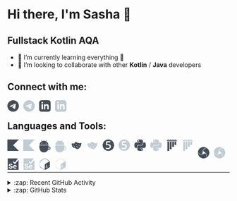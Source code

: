 # Hi there, I'm Sasha 👋

## Fullstack Kotlin AQA

- 🌱 I’m currently learning everything 🐸
- 👯 I’m looking to collaborate with other **Kotlin** / **Java** developers

Connect with me:
---

[<img align="left" alt="Telegram" width="26px" src="./img/dark/telegram.svg" style="padding-right:10px;" />](https://t.me/efa2d19#gh-light-mode-only)
[<img align="left" alt="Telegram" width="26px" src="./img/light/telegram.svg" style="padding-right:10px;" />](https://t.me/efa2d19#gh-dark-mode-only)
&nbsp;&nbsp;
[<img align="left" alt="LinkedIn" width="26px" src="./img/dark/linkedin.svg" style="padding-right:10px;" />](https://www.linkedin.com/in/efa2d19/#gh-light-mode-only)
[<img align="left" alt="LinkedIn" width="26px" src="./img/light/linkedin.svg" style="padding-right:10px;" />](https://www.linkedin.com/in/efa2d19/#gh-dark-mode-only)

Languages and Tools:
---

[<img align="left" alt="Kotlin" width="26px" src="./img/dark/kotlin.svg" style="padding-right:10px;" />](https://kotlinlang.org/#gh-light-mode-only)
[<img align="left" alt="Kotlin" width="26px" src="./img/light/kotlin.svg" style="padding-right:10px;" />](https://kotlinlang.org/#gh-dark-mode-only)
&nbsp;&nbsp;
[<img align="left" alt="Espresso" width="26px" src="./img/dark/espresso.svg" style="padding-right:10px;" />](https://developer.android.com/training/testing/espresso/#gh-light-mode-only)
[<img align="left" alt="Espresso" width="26px" src="./img/light/espresso.svg" style="padding-right:10px;" />](https://developer.android.com/training/testing/espresso/#gh-dark-mode-only)
&nbsp;&nbsp;
[<img align="left" alt="Playwright" width="26px" src="./img/dark/playwright.svg" style="padding-right:10px;" />](https://playwright.dev#gh-light-mode-only)
[<img align="left" alt="Playwright" width="26px" src="./img/light/playwright.svg" style="padding-right:10px;" />](https://playwright.dev#gh-dark-mode-only)
&nbsp;&nbsp;
[<img align="left" alt="JUnit" width="26px" src="./img/dark/junit5.svg" style="padding-right:10px;" />](https://junit.org/junit5/#gh-light-mode-only)
[<img align="left" alt="JUnit" width="26px" src="./img/light/junit5.svg" style="padding-right:10px;" />](https://junit.org/junit5/#gh-dark-mode-only)
&nbsp;&nbsp;
[<img align="left" alt="Python" width="26px" src="./img/dark/python.svg" style="padding-right:10px;" />](https://www.python.org#gh-light-mode-only)
[<img align="left" alt="Python" width="26px" src="./img/light/python.svg" style="padding-right:10px;" />](https://www.python.org#gh-dark-mode-only)
&nbsp;&nbsp;
[<img align="left" alt="Pytest" width="26px" src="./img/dark/pytest.svg" style="padding-right:10px;" />](https://docs.pytest.org/#gh-light-mode-only)
[<img align="left" alt="Pytest" width="26px" src="./img/light/pytest.svg" style="padding-right:10px;" />](https://docs.pytest.org/#gh-dark-mode-only)
&nbsp;&nbsp;
[<img align="left" alt="Appium" width="26px" src="./img/dark/appium.svg" style="padding-right:10px;" />](https://appium.io#gh-light-mode-only)
[<img align="left" alt="Appium" width="26px" src="./img/light/appium.svg" style="padding-right:10px;" />](https://appium.io#gh-dark-mode-only)
&nbsp;&nbsp;
[<img align="left" alt="Selenium" width="26px" src="./img/dark/selenium.svg" style="padding-right:10px;" />](https://www.selenium.dev#gh-light-mode-only)
[<img align="left" alt="Selenium" width="26px" src="./img/light/selenium.svg" style="padding-right:10px;" />](https://www.selenium.dev#gh-dark-mode-only)
&nbsp;&nbsp;
[<img align="left" alt="Bash" width="26px" src="./img/dark/gnubash.svg" style="padding-right:10px;" />](https://www.gnu.org/software/bash/#gh-light-mode-only)
[<img align="left" alt="Bash" width="26px" src="./img/light/gnubash.svg" style="padding-right:10px;" />](https://www.gnu.org/software/bash/#gh-dark-mode-only)

---



<details>
  <summary>:zap: Recent GitHub Activity</summary>
  &nbsp;
  
<!--START_SECTION:activity-->
1. 🚀 Published release [Fixed enormous reload time in gsti](https://github.com/efa2d19/fzf-git-extensions/releases/tag/1.0.6) in [efa2d19/fzf-git-extensions](https://github.com/efa2d19/fzf-git-extensions)
2. 🗣 Commented on [#160](https://github.com/mac-cleanup/mac-cleanup-py/pull/160#issuecomment-2043254106) in [mac-cleanup/mac-cleanup-py](https://github.com/mac-cleanup/mac-cleanup-py)
<!--END_SECTION:activity-->

</details>

<details>
  <summary>:zap: GitHub Stats</summary>
  &nbsp;
  
  [<img align="left" width="47%" alt="Top Languages" src="https://gh-readme-stats-efa2d19-main.vercel.app/api/top-langs/?username=efa2d19&theme=default&show_icons=true&count_private=true&hide_border=true&title_color=454d57&layout=compact" />](https://github.com/efa2d19#gh-light-mode-only)
  [<img align="left" width="47%" alt="Github Stats" src="https://gh-readme-stats-efa2d19-main.vercel.app/api?username=efa2d19&theme=default&show_icons=true&count_private=true&hide_border=true&hide_title=true" />](https://github.com/efa2d19#gh-light-mode-only)
  [<img align="left" width="47%" alt="Top Languages" src="https://gh-readme-stats-efa2d19-main.vercel.app/api/top-langs/?username=efa2d19&theme=github_dark&show_icons=true&count_private=true&hide_border=true&title_color=c1cbd3&layout=compact" />](https://github.com/efa2d19#gh-dark-mode-only)
  [<img align="left" width="47%" alt="Github Stats" src="https://gh-readme-stats-efa2d19-main.vercel.app/api?username=efa2d19&theme=github_dark&show_icons=true&count_private=true&hide_border=true&hide_title=true" />](https://github.com/efa2d19#gh-dark-mode-only)

</details>
